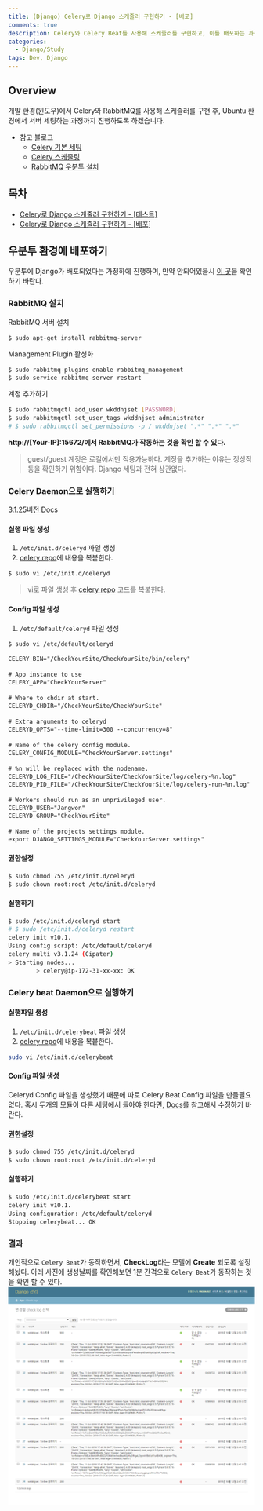 ```yaml
---
title: (Django) Celery로 Django 스케줄러 구현하기 - [배포]
comments: true
description: Celery와 Celery Beat를 사용해 스케줄러를 구현하고, 이를 배포하는 과정까지 진행해보도록 하겠습니다.
categories:
  - Django/Study
tags: Dev, Django
---
```


## Overview

개발 환경(윈도우)에서 Celery와 RabbitMQ를 사용해 스케줄러를 구현 후, Ubuntu 환경에서 서버 세팅하는 과정까지 진행하도록 하겠습니다.

- 참고 블로그
  - [Celery 기본 세팅](https://m.blog.naver.com/PostView.nhn?blogId=c_ist82&logNo=220777045214&proxyReferer=https%3A%2F%2Fwww.google.co.kr%2F)
  - [Celery 스케줄링](https://blog.naver.com/c_ist82/220777624611)
  - [RabbitMQ 우분투 설치](https://openmind8735.com/aws/rabbitmq/2017/07/17/AWS-EC2%EC%97%90-RabbitMQ-%EC%84%9C%EB%B2%84%EC%98%AC%EB%A6%AC%EA%B8%B0/)

## 목차

- [Celery로 Django 스케줄러 구현하기 - [테스트]]()
- [Celery로 Django 스케줄러 구현하기 - [배포]]()

## 우분투 환경에 배포하기

우분투에 Django가 배포되었다는 가정하에 진행하며, 만약 안되어있을시 [이 곳](<http://jangwon.io/dev/2018/10/08/(%EA%B0%9C%EB%B0%9C%ED%99%98%EA%B2%BD)-Ubuntu-%ED%99%98%EA%B2%BD%EC%97%90%EC%84%9C-Django-%EB%B0%B0%ED%8F%AC%ED%95%98%EA%B8%B0-Django-%EC%84%A4%EC%A0%95/>)을 확인하기 바란다.

### RabbitMQ 설치

RabbitMQ 서버 설치

```bash
$ sudo apt-get install rabbitmq-server
```

Management Plugin 활성화

```bash
$ sudo rabbitmq-plugins enable rabbitmq_management
$ sudo service rabbitmq-server restart
```

계정 추가하기

```bash
$ sudo rabbitmqctl add_user wkddnjset [PASSWORD]
$ sudo rabbitmqctl set_user_tags wkddnjset administrator
# $ sudo rabbitmqctl set_permissions -p / wkddnjset ".*" ".*" ".*"
```

**http://[Your-IP]:15672/에서 RabbitMQ가 작동하는 것을 확인 할 수 있다.**

> guest/guest 계정은 로컬에서만 적용가능하다. 계정을 추가하는 이유는 정상작동을 확인하기 위함이다. Django 세팅과 전혀 상관없다.

### Celery Daemon으로 실행하기

[3.1.25버전 Docs](http://docs.celeryproject.org/en/3.1/tutorials/daemonizing.html)

#### 실행 파일 생성

1. `/etc/init.d/celeryd` 파일 생성
2. [celery repo](https://github.com/celery/celery/blob/master/extra/generic-init.d/celeryd)에 내용을 복붙한다.

```bash
$ sudo vi /etc/init.d/celeryd
```

> vi로 파일 생성 후 [celery repo](https://github.com/celery/celery/blob/master/extra/generic-init.d/celeryd) 코드를 복붙한다.

#### Config 파일 생성

1. `/etc/default/celeryd` 파일 생성

```bash
$ sudo vi /etc/default/celeryd
```

```
CELERY_BIN="/CheckYourSite/CheckYourSite/bin/celery"

# App instance to use
CELERY_APP="CheckYourServer"

# Where to chdir at start.
CELERYD_CHDIR="/CheckYourSite/CheckYourSite"

# Extra arguments to celeryd
CELERYD_OPTS="--time-limit=300 --concurrency=8"

# Name of the celery config module.
CELERY_CONFIG_MODULE="CheckYourServer.settings"

# %n will be replaced with the nodename.
CELERYD_LOG_FILE="/CheckYourSite/CheckYourSite/log/celery-%n.log"
CELERYD_PID_FILE="/CheckYourSite/CheckYourSite/log/celery-run-%n.log"

# Workers should run as an unprivileged user.
CELERYD_USER="Jangwon"
CELERYD_GROUP="CheckYourSite"

# Name of the projects settings module.
export DJANGO_SETTINGS_MODULE="CheckYourServer.settings"
```

#### 권한설정

```bash
$ sudo chmod 755 /etc/init.d/celeryd
$ sudo chown root:root /etc/init.d/celeryd
```

#### 실행하기

```bash
$ sudo /etc/init.d/celeryd start
# $ sudo /etc/init.d/celeryd restart
celery init v10.1.
Using config script: /etc/default/celeryd
celery multi v3.1.24 (Cipater)
> Starting nodes...
        > celery@ip-172-31-xx-xx: OK
```

### Celery beat Daemon으로 실행하기

#### 실행파일 생성

1. `/etc/init.d/celerybeat` 파일 생성
2. [celery repo](https://github.com/celery/celery/blob/master/extra/generic-init.d/celerybeat)에 내용을 복붙한다.

```bash
sudo vi /etc/init.d/celerybeat
```

#### Config 파일 생성

Celeryd Config 파일을 생성했기 때문에 따로 Celery Beat Config 파일을 만들필요없다. 혹시 두개의 모듈이 다른 세팅에서 돌아야 한다면, [Docs](http://docs.celeryproject.org/en/latest/userguide/daemonizing.html#init-script-celerybeat)를 참고해서 수정하기 바란다.

#### 권한설정

```bash
$ sudo chmod 755 /etc/init.d/celeryd
$ sudo chown root:root /etc/init.d/celeryd
```

#### 실행하기

```bash
$ sudo /etc/init.d/celerybeat start
celery init v10.1.
Using configuration: /etc/default/celeryd
Stopping celerybeat... OK
```

### 결과

개인적으로 `Celery Beat`가 동작하면서, **CheckLog**라는 모델에 **Create** 되도록 설정해놨다. 아래 사진에 생성날짜를 확인해보면 1분 간격으로 `Celery Beat`가 동작하는 것을 확인 할 수 있다.
![Celery-Beat-Result](https://github.com/wkddnjset/wkddnjset.github.io/blob/master/_posts/images/2018-10/celery-beat.png?raw=true)
